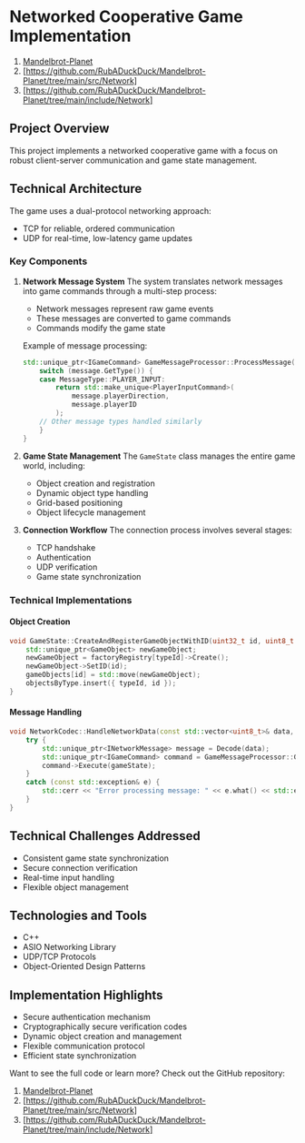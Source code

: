 # Networked Cooperative Game Implementation

1. [Mandelbrot-Planet](https://github.com/RubADuckDuck/Mandelbrot-Planet) 
2. [https://github.com/RubADuckDuck/Mandelbrot-Planet/tree/main/src/Network]
3. [https://github.com/RubADuckDuck/Mandelbrot-Planet/tree/main/include/Network]

## Project Overview

This project implements a networked cooperative game with a focus on robust client-server communication and game state management.

## Technical Architecture

The game uses a dual-protocol networking approach:
- TCP for reliable, ordered communication
- UDP for real-time, low-latency game updates

### Key Components

1. **Network Message System**
   The system translates network messages into game commands through a multi-step process:
   - Network messages represent raw game events
   - These messages are converted to game commands
   - Commands modify the game state

   Example of message processing:
   ```cpp
   std::unique_ptr<IGameCommand> GameMessageProcessor::ProcessMessage(const INetworkMessage& message) {
       switch (message.GetType()) {
       case MessageType::PLAYER_INPUT:
           return std::make_unique<PlayerInputCommand>(
               message.playerDirection, 
               message.playerID
           );
       // Other message types handled similarly
       }
   }
   ```

2. **Game State Management**
   The `GameState` class manages the entire game world, including:
   - Object creation and registration
   - Dynamic object type handling
   - Grid-based positioning
   - Object lifecycle management

3. **Connection Workflow**
   The connection process involves several stages:
   - TCP handshake
   - Authentication
   - UDP verification
   - Game state synchronization

### Technical Implementations

#### Object Creation
```cpp
void GameState::CreateAndRegisterGameObjectWithID(uint32_t id, uint8_t typeId, bool fromNetwork) {
    std::unique_ptr<GameObject> newGameObject;
    newGameObject = factoryRegistry[typeId]->Create();
    newGameObject->SetID(id);
    gameObjects[id] = std::move(newGameObject);
    objectsByType.insert({ typeId, id });
}
```

#### Message Handling
```cpp
void NetworkCodec::HandleNetworkData(const std::vector<uint8_t>& data, GameState& gameState) {
    try {
        std::unique_ptr<INetworkMessage> message = Decode(data);
        std::unique_ptr<IGameCommand> command = GameMessageProcessor::GetInstance().ProcessMessage(*message);
        command->Execute(gameState);
    }
    catch (const std::exception& e) {
        std::cerr << "Error processing message: " << e.what() << std::endl;
    }
} 
```

## Technical Challenges Addressed

- Consistent game state synchronization
- Secure connection verification
- Real-time input handling
- Flexible object management

## Technologies and Tools

- C++
- ASIO Networking Library
- UDP/TCP Protocols
- Object-Oriented Design Patterns

## Implementation Highlights

- Secure authentication mechanism
- Cryptographically secure verification codes
- Dynamic object creation and management
- Flexible communication protocol
- Efficient state synchronization

Want to see the full code or learn more? Check out the GitHub repository: 

1. [Mandelbrot-Planet](https://github.com/RubADuckDuck/Mandelbrot-Planet) 
2. [https://github.com/RubADuckDuck/Mandelbrot-Planet/tree/main/src/Network]
3. [https://github.com/RubADuckDuck/Mandelbrot-Planet/tree/main/include/Network]
